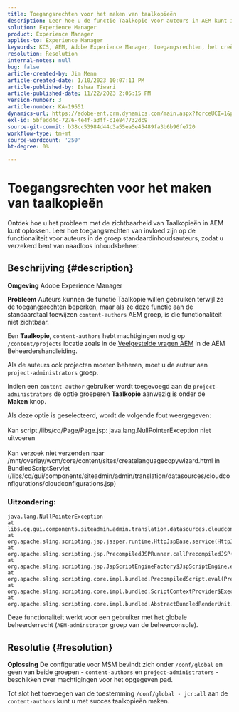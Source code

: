 ```yaml
---
title: Toegangsrechten voor het maken van taalkopieën
description: Leer hoe u de functie Taalkopie voor auteurs in AEM kunt inschakelen door toegangsrechten aan te passen.
solution: Experience Manager
product: Experience Manager
applies-to: Experience Manager
keywords: KCS, AEM, Adobe Experience Manager, toegangsrechten, het creëren van taalexemplaar, het oplossen van problemen
resolution: Resolution
internal-notes: null
bug: false
article-created-by: Jim Menn
article-created-date: 1/10/2023 10:07:11 PM
article-published-by: Eshaa Tiwari
article-published-date: 11/22/2023 2:05:15 PM
version-number: 3
article-number: KA-19551
dynamics-url: https://adobe-ent.crm.dynamics.com/main.aspx?forceUCI=1&pagetype=entityrecord&etn=knowledgearticle&id=ded6421c-3391-ed11-aad1-6045bd006b4b
exl-id: 5bfedd4c-7276-4e4f-a3ff-c1e847732dc9
source-git-commit: b38cc53984d44c3a55ea5e45489fa3b6b96fe720
workflow-type: tm+mt
source-wordcount: '250'
ht-degree: 0%

---
```


# Toegangsrechten voor het maken van taalkopieën


Ontdek hoe u het probleem met de zichtbaarheid van Taalkopieën in AEM kunt oplossen. Leer hoe toegangsrechten van invloed zijn op de functionaliteit voor auteurs in de groep standaardinhoudsauteurs, zodat u verzekerd bent van naadloos inhoudsbeheer.

## Beschrijving {#description}


<b>Omgeving</b>
Adobe Experience Manager

<b>Probleem</b>
Auteurs kunnen de functie Taalkopie willen gebruiken terwijl ze de toegangsrechten beperken, maar als ze deze functie aan de standaardtaal toewijzen `content-authors` AEM groep, is die functionaliteit niet zichtbaar.

Een <b>Taalkopie</b>, `content-authors` hebt machtigingen nodig op `/content/projects` locatie zoals in de [Veelgestelde vragen AEM](https://experienceleague.adobe.com/docs/experience-manager-65/administering/introduction/aem-faqs.html?lang=en) in de AEM Beheerdershandleiding.

Als de auteurs ook projecten moeten beheren, moet u de auteur aan `project-administrators` groep.

Indien een `content-author` gebruiker wordt toegevoegd aan de `project-administrators` de optie groeperen <b>Taalkopie</b> aanwezig is onder de <b>Maken</b> knop.

Als deze optie is geselecteerd, wordt de volgende fout weergegeven:
<br><br>Kan script /libs/cq/Page/Page.jsp: java.lang.NullPointerException niet uitvoeren<br><br>
Kan verzoek niet verzenden naar /mnt/overlay/wcm/core/content/sites/createlanguagecopywizard.html in BundledScriptServlet (/libs/cq/gui/components/siteadmin/admin/translation/datasources/cloudconfigurations/cloudconfigurations.jsp)

### Uitzondering:


```
java.lang.NullPointerException
at libs.cq.gui.components.siteadmin.admin.translation.datasources.cloudconfigurations.cloudconfigurations__002e__jsp._jspService(cloudconfigurations__002e__jsp.java:183)
at org.apache.sling.scripting.jsp.jasper.runtime.HttpJspBase.service(HttpJspBase.java:70)
at org.apache.sling.scripting.jsp.PrecompiledJSPRunner.callPrecompiledJSP(PrecompiledJSPRunner.java:72)
at org.apache.sling.scripting.jsp.JspScriptEngineFactory$JspScriptEngine.eval(JspScriptEngineFactory.java:583)
at org.apache.sling.scripting.core.impl.bundled.PrecompiledScript.eval(PrecompiledScript.java:56)
at org.apache.sling.scripting.core.impl.bundled.ScriptContextProvider$ExecutableContext.eval(ScriptContextProvider.java:170)
at org.apache.sling.scripting.core.impl.bundled.AbstractBundledRenderUnit.eval(AbstractBundledRenderUnit.java:135)
```


Deze functionaliteit werkt voor een gebruiker met het globale beheerderrecht (`AEM-adminstrator` groep van de beheerconsole).


## Resolutie {#resolution}


<b>Oplossing</b>
De configuratie voor MSM bevindt zich onder `/conf/global` en geen van beide groepen - `content-authors` en `project-administrators` - beschikken over machtigingen voor het opgegeven pad.

Tot slot het toevoegen van de toestemming `/conf/global - jcr:all` aan de `content-authors` kunt u met succes taalkopieën maken.
